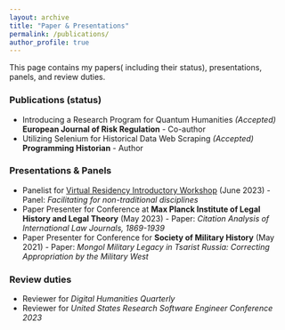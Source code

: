 ```yaml
---
layout: archive
title: "Paper & Presentations"
permalink: /publications/
author_profile: true
---
```


This page contains my papers( including their status), presentations, panels, and review duties.

### Publications (status)
- Introducing a Research Program for Quantum Humanities _(Accepted)_ __European Journal of Risk Regulation__
        - Co-author
- Utilizing Selenium for Historical Data Web Scraping _(Accepted)_ __Programming Historian__
        - Author
  
### Presentations & Panels
- Panelist for <a href="http://www.oscer.ou.edu/virtualresidency2023.php"> Virtual Residency Introductory Workshop</a> (June 2023)
          - Panel: _Facilitating for non-traditional disciplines_
- Paper Presenter for Conference at __Max Planck Institute of Legal History and Legal Theory__ (May 2023)
        - Paper: _Citation Analysis of International Law Journals, 1869-1939_
- Paper Presenter for Conference for __Society of Military History__ (May 2021)
        - Paper: _Mongol Military Legacy in Tsarist Russia: Correcting Appropriation by the Military West_
  
### Review duties
- Reviewer for _Digital Humanities Quarterly_
- Reviewer for _United States Research Software Engineer Conference 2023_

